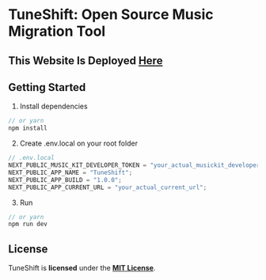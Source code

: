 # TuneShift: Open Source Music Migration Tool

## This Website Is Deployed [Here](https://changhoetyng.github.io/tuneshift/)

## Getting Started

1. Install dependencies

```javascript
// or yarn
npm install
```

2. Create .env.local on your root folder

```javascript
// .env.local
NEXT_PUBLIC_MUSIC_KIT_DEVELOPER_TOKEN = "your_actual_musickit_developer_token";
NEXT_PUBLIC_APP_NAME = "TuneShift";
NEXT_PUBLIC_APP_BUILD = "1.0.0";
NEXT_PUBLIC_APP_CURRENT_URL = "your_actual_current_url";
```

3. Run

```javascript
// or yarn
npm run dev
```

## License

TuneShift is **licensed** under the **[MIT License](https://github.com/changhoetyng/tuneshift/blob/main/LICENSE.txt)**.
